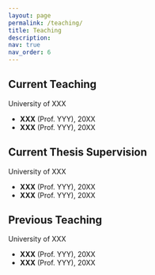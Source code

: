 ```yaml
---
layout: page
permalink: /teaching/
title: Teaching
description: 
nav: true
nav_order: 6
---
```



## Current Teaching
University of XXX
- **XXX** (Prof. YYY), 20XX
- **XXX** (Prof. YYY), 20XX

## Current Thesis Supervision
University of XXX
- **XXX** (Prof. YYY), 20XX
- **XXX** (Prof. YYY), 20XX

## Previous Teaching
University of XXX
- **XXX** (Prof. YYY), 20XX
- **XXX** (Prof. YYY), 20XX

